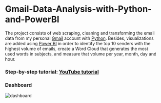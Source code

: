 # Gmail-Data-Analysis-with-Python-and-PowerBI
The project consists of web scraping, cleaning and transforming the email data from my personal [Gmail](https://mail.google.com) account with [Python](https://www.python.org/). Besides, visualizations are added using [Power BI]([https://lnkd.in/ewuiReWm](https://powerbi.microsoft.com/)) in order to identify the top 10 senders with the highest volume of emails, create a Word Cloud that generates the most used words in subjects, and measure that volume per year, month, day and hour.

### Step-by-step tutorial: [YouTube tutorial](https://youtu.be/a5EmgTZva-4)

### Dashboard
![dashboard](https://user-images.githubusercontent.com/64377961/191599850-de0bd563-ed64-42f1-aebb-02e7897b8528.png)

